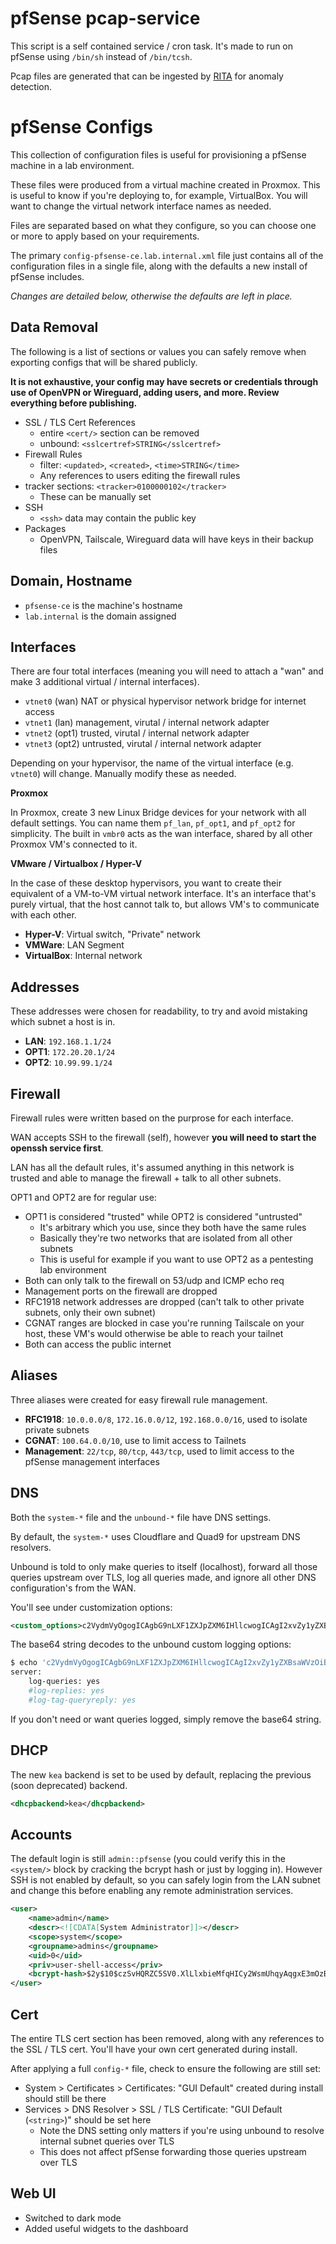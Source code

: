 # pfSense pcap-service

This script is a self contained service / cron task. It's made to run on pfSense using `/bin/sh` instead of `/bin/tcsh`.

Pcap files are generated that can be ingested by [RITA](https://github.com/activecm/rita) for anomaly detection.

# pfSense Configs

This collection of configuration files is useful for provisioning a pfSense machine in a lab environment.

These files were produced from a virtual machine created in Proxmox. This is useful to know if you're deploying to, for example, VirtualBox. You will want to change the virtual network interface names as needed.

Files are separated based on what they configure, so you can choose one or more to apply based on your requirements.

The primary `config-pfsense-ce.lab.internal.xml` file just contains all of the configuration files in a single file, along with the defaults a new install of pfSense includes.

*Changes are detailed below, otherwise the defaults are left in place.*

## Data Removal

The following is a list of sections or values you can safely remove when exporting configs that will be shared publicly.

**It is not exhaustive, your config may have secrets or credentials through use of OpenVPN or Wireguard, adding users, and more. Review everything before publishing.**

- SSL / TLS Cert References
    - entire `<cert/>` section can be removed
    - unbound: `<sslcertref>STRING</sslcertref>`
- Firewall Rules
    - filter: `<updated>`, `<created>`, `<time>STRING</time>`
    - Any references to users editing the firewall rules
- tracker sections: `<tracker>0100000102</tracker>`
    - These can be manually set
- SSH
    - `<ssh>` data may contain the public key
- Packages
    - OpenVPN, Tailscale, Wireguard data will have keys in their backup files

## Domain, Hostname

- `pfsense-ce` is the machine's hostname
- `lab.internal` is the domain assigned

## Interfaces

There are four total interfaces (meaning you will need to attach a "wan" and make 3 additional virtual / internal interfaces).

- `vtnet0` (wan) NAT or physical hypervisor network bridge for internet access
- `vtnet1` (lan) management, virutal / internal network adapter
- `vtnet2` (opt1) trusted, virutal / internal network adapter
- `vtnet3` (opt2) untrusted, virutal / internal network adapter

Depending on your hypervisor, the name of the virtual interface (e.g. `vtnet0`) will change. Manually modify these as needed.

**Proxmox**

In Proxmox, create 3 new Linux Bridge devices for your network with all default settings. You can name them `pf_lan`, `pf_opt1`, and `pf_opt2` for simplicity. The built in `vmbr0` acts as the wan interface, shared by all other Proxmox VM's connected to it.

**VMware / Virtualbox / Hyper-V**

In the case of these desktop hypervisors, you want to create their equivalent of a VM-to-VM virtual network interface. It's an interface that's purely virtual, that the host cannot talk to, but allows VM's to communicate with each other.

- **Hyper-V**: Virtual switch, "Private" network
- **VMWare**: LAN Segment
- **VirtualBox**: Internal network

## Addresses

These addresses were chosen for readability, to try and avoid mistaking which subnet a host is in.

- **LAN**: `192.168.1.1/24`
- **OPT1**: `172.20.20.1/24`
- **OPT2**: `10.99.99.1/24`

## Firewall

Firewall rules were written based on the purprose for each interface.

WAN accepts SSH to the firewall (self), however **you will need to start the openssh service first**.

LAN has all the default rules, it's assumed anything in this network is trusted and able to manage the firewall + talk to all other subnets.

OPT1 and OPT2 are for regular use:

- OPT1 is considered "trusted" while OPT2 is considered "untrusted"
    - It's arbitrary which you use, since they both have the same rules
    - Basically they're two networks that are isolated from all other subnets
    - This is useful for example if you want to use OPT2 as a pentesting lab environment
- Both can only talk to the firewall on 53/udp and ICMP echo req
- Management ports on the firewall are dropped
- RFC1918 network addresses are dropped (can't talk to other private subnets, only their own subnet)
- CGNAT ranges are blocked in case you're running Tailscale on your host, these VM's would otherwise be able to reach your tailnet
- Both can access the public internet

## Aliases

Three aliases were created for easy firewall rule management.

- **RFC1918**: `10.0.0.0/8`, `172.16.0.0/12`, `192.168.0.0/16`, used to isolate private subnets
- **CGNAT**: `100.64.0.0/10`, use to limit access to Tailnets
- **Management**: `22/tcp`, `80/tcp`, `443/tcp`, used to limit access to the pfSense management interfaces

## DNS

Both the `system-*` file and the `unbound-*` file have DNS settings.

By default, the `system-*` uses Cloudflare and Quad9 for upstream DNS resolvers.

Unbound is told to only make queries to itself (localhost), forward all those queries upstream over TLS, log all queries made, and ignore all other DNS configuration's from the WAN.

You'll see under customization options:

```xml
<custom_options>c2VydmVyOgogICAgbG9nLXF1ZXJpZXM6IHllcwogICAgI2xvZy1yZXBsaWVzOiB5ZXMKICAgICNsb2ctdGFnLXF1ZXJ5cmVwbHk6IHllcw==</custom_options>
```

The base64 string decodes to the unbound custom logging options:

```bash
$ echo 'c2VydmVyOgogICAgbG9nLXF1ZXJpZXM6IHllcwogICAgI2xvZy1yZXBsaWVzOiB5ZXMKICAgICNsb2ctdGFnLXF1ZXJ5cmVwbHk6IHllcw==' | base64 -d
server:
    log-queries: yes
    #log-replies: yes
    #log-tag-queryreply: yes
```

If you don't need or want queries logged, simply remove the base64 string.

## DHCP

The new `kea` backend is set to be used by default, replacing the previous (soon deprecated) backend.

```xml
<dhcpbackend>kea</dhcpbackend>
```

## Accounts

The default login is still `admin::pfsense` (you could verify this in the `<system/>` block by cracking the bcrypt hash or just by logging in). However SSH is not enabled by default, so you can safely login from the LAN subnet and change this before enabling any remote administration services.

```xml
<user>
    <name>admin</name>
    <descr><![CDATA[System Administrator]]></descr>
    <scope>system</scope>
    <groupname>admins</groupname>
    <uid>0</uid>
    <priv>user-shell-access</priv>
    <bcrypt-hash>$2y$10$czSvHQRZC5SV0.XlLlxbieMfqHICy2WsmUhqyAqgxE3mOzBhhR2b.</bcrypt-hash>
</user>
```

## Cert

The entire TLS cert section has been removed, along with any references to the SSL / TLS cert. You'll have your own cert generated during install.

After applying a full `config-*` file, check to ensure the following are still set:

- System > Certificates > Certificates: "GUI Default" created during install should still be there
- Services > DNS Resolver > SSL / TLS Certificate: "GUI Default (`<string>`)" should be set here
    - Note the DNS setting only matters if you're using unbound to resolve internal subnet queries over TLS
    - This does not affect pfSense forwarding those queries upstream over TLS

## Web UI

- Switched to dark mode
- Added useful widgets to the dashboard